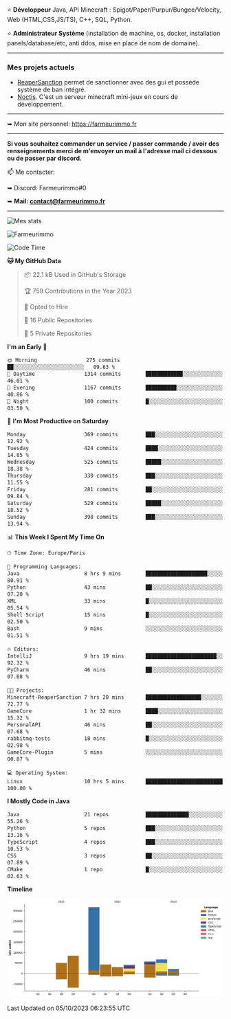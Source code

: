 ⭐ **Développeur** Java, API Minecraft : Spigot/Paper/Purpur/Bungee/Velocity, Web (HTML,CSS,JS/TS), C++, SQL, Python.

⭐ **Administrateur Système** (installation de machine, os, docker, installation panels/database/etc, anti ddos, mise en place de nom de domaine).

---

### Mes projets actuels
- [ReaperSanction](https://www.spigotmc.org/resources/reapersanction.89580/) permet de sanctionner avec des gui et possède système de ban intégré.
- [Noctis](https://discord.gg/ydRurvUJ8U). C'est un serveur minecraft mini-jeux en cours de développement.

---

➥ Mon site personnel: https://farmeurimmo.fr

---

**Si vous souhaitez commander un service / passer commande / avoir des renseignements merci de m'envoyer un mail à l'adresse mail ci dessous ou de passer par discord.**

📫 Me contacter:
 
   ➥ Discord: Farmeurimmo#0
   
   ➥ **Mail: contact@farmeurimmo.fr**

---

![Mes stats](https://github-readme-stats.farmeurimmo.fr/api?username=Farmeurimmo&count_private=true&show_icons=true&theme=radical)

<img src="https://komarev.com/ghpvc/?username=Farmeurimmo" alt="Farmeurimmo" />

<!--START_SECTION:waka-->
![Code Time](http://img.shields.io/badge/Code%20Time-935%20hrs%204%20mins-blue)

**🐱 My GitHub Data** 

> 📦 22.1 kB Used in GitHub's Storage 
 > 
> 🏆 759 Contributions in the Year 2023
 > 
> 💼 Opted to Hire
 > 
> 📜 16 Public Repositories 
 > 
> 🔑 5 Private Repositories 
 > 
**I'm an Early 🐤** 

```text
🌞 Morning                275 commits         ██░░░░░░░░░░░░░░░░░░░░░░░   09.63 % 
🌆 Daytime                1314 commits        ████████████░░░░░░░░░░░░░   46.01 % 
🌃 Evening                1167 commits        ██████████░░░░░░░░░░░░░░░   40.86 % 
🌙 Night                  100 commits         █░░░░░░░░░░░░░░░░░░░░░░░░   03.50 % 
```
📅 **I'm Most Productive on Saturday** 

```text
Monday                   369 commits         ███░░░░░░░░░░░░░░░░░░░░░░   12.92 % 
Tuesday                  424 commits         ████░░░░░░░░░░░░░░░░░░░░░   14.85 % 
Wednesday                525 commits         █████░░░░░░░░░░░░░░░░░░░░   18.38 % 
Thursday                 330 commits         ███░░░░░░░░░░░░░░░░░░░░░░   11.55 % 
Friday                   281 commits         ██░░░░░░░░░░░░░░░░░░░░░░░   09.84 % 
Saturday                 529 commits         █████░░░░░░░░░░░░░░░░░░░░   18.52 % 
Sunday                   398 commits         ███░░░░░░░░░░░░░░░░░░░░░░   13.94 % 
```


📊 **This Week I Spent My Time On** 

```text
🕑︎ Time Zone: Europe/Paris

💬 Programming Languages: 
Java                     8 hrs 9 mins        ████████████████████░░░░░   80.91 % 
Python                   43 mins             ██░░░░░░░░░░░░░░░░░░░░░░░   07.20 % 
XML                      33 mins             █░░░░░░░░░░░░░░░░░░░░░░░░   05.54 % 
Shell Script             15 mins             █░░░░░░░░░░░░░░░░░░░░░░░░   02.50 % 
Bash                     9 mins              ░░░░░░░░░░░░░░░░░░░░░░░░░   01.51 % 

🔥 Editors: 
IntelliJ                 9 hrs 19 mins       ███████████████████████░░   92.32 % 
PyCharm                  46 mins             ██░░░░░░░░░░░░░░░░░░░░░░░   07.68 % 

🐱‍💻 Projects: 
Minecraft-ReaperSanction 7 hrs 20 mins       ██████████████████░░░░░░░   72.77 % 
GameCore                 1 hr 32 mins        ████░░░░░░░░░░░░░░░░░░░░░   15.32 % 
PersonalAPI              46 mins             ██░░░░░░░░░░░░░░░░░░░░░░░   07.68 % 
rabbitmq-tests           18 mins             █░░░░░░░░░░░░░░░░░░░░░░░░   02.98 % 
GameCore-Plugin          5 mins              ░░░░░░░░░░░░░░░░░░░░░░░░░   00.87 % 

💻 Operating System: 
Linux                    10 hrs 5 mins       █████████████████████████   100.00 % 
```

**I Mostly Code in Java** 

```text
Java                     21 repos            ██████████████░░░░░░░░░░░   55.26 % 
Python                   5 repos             ███░░░░░░░░░░░░░░░░░░░░░░   13.16 % 
TypeScript               4 repos             ███░░░░░░░░░░░░░░░░░░░░░░   10.53 % 
CSS                      3 repos             ██░░░░░░░░░░░░░░░░░░░░░░░   07.89 % 
CMake                    1 repo              █░░░░░░░░░░░░░░░░░░░░░░░░   02.63 % 
```



**Timeline**

![Lines of Code chart](https://raw.githubusercontent.com/Farmeurimmo/Farmeurimmo/main/assets/bar_graph.png)


 Last Updated on 05/10/2023 06:23:55 UTC
<!--END_SECTION:waka-->
